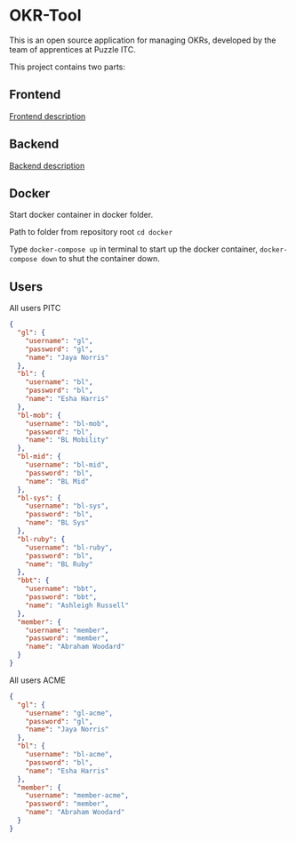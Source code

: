 # OKR-Tool

This is an open source application for managing OKRs, developed by the team of apprentices at Puzzle ITC.

This project contains two parts:

## Frontend

[Frontend description](frontend/README.md)


## Backend
[Backend description](backend/README.md)

## Docker

Start docker container in docker folder.

Path to folder from repository root `cd docker`

Type `docker-compose up` in terminal to start up the docker container, `docker-compose down` to shut the container down.

## Users
All users PITC
```json
{
  "gl": {
    "username": "gl",
    "password": "gl",
    "name": "Jaya Norris"
  },
  "bl": {
    "username": "bl",
    "password": "bl",
    "name": "Esha Harris"
  },
  "bl-mob": {
    "username": "bl-mob",
    "password": "bl",
    "name": "BL Mobility"
  },
  "bl-mid": {
    "username": "bl-mid",
    "password": "bl",
    "name": "BL Mid"
  },
  "bl-sys": {
    "username": "bl-sys",
    "password": "bl",
    "name": "BL Sys"
  },
  "bl-ruby": {
    "username": "bl-ruby",
    "password": "bl",
    "name": "BL Ruby"
  },
  "bbt": {
    "username": "bbt",
    "password": "bbt",
    "name": "Ashleigh Russell"
  },
  "member": {
    "username": "member",
    "password": "member",
    "name": "Abraham Woodard"
  }
}
```
All users ACME
```json
{
  "gl": {
    "username": "gl-acme",
    "password": "gl",
    "name": "Jaya Norris"
  },
  "bl": {
    "username": "bl-acme",
    "password": "bl",
    "name": "Esha Harris"
  },
  "member": {
    "username": "member-acme",
    "password": "member",
    "name": "Abraham Woodard"
  }
}
```


